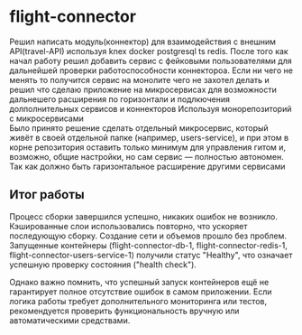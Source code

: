 # flight-connector

Решил написать модуль(коннектор) для  взаимодействия с внешним API(travel-API) используя knex docker postgresql ts redis. После того как начал работу решил добавить сервис с фейковыми пользователями для дальнейшей проверки работоспособности коннектороа. Если ни чего не менять то получится сервис на монолите чего не захотел делать и решил что сделаю приложение на микросервисах для возможности дальнешего расширения по горизонтали и подлкючения долполнительных сервисов и коннекторов  Используя монорепозиторий с микросервисами  
Было принято решение сделать отдельный микросервис, который живёт в своей отдельной папке (например, users-service), и при этом в корне репозитория оставить только минимум для управления гитом и, возможно, общие настройки, но сам сервис — полностью автономен. Так как должно быть гаризонтальное расширение другими сервисами


## Итог работы

Процесс сборки завершился успешно, никаких ошибок не возникло.
Кэшированные слои использовались повторно, что ускоряет последующую сборку.
Создание сети и объемов прошло без проблем.
Запущенные контейнеры (flight-connector-db-1, flight-connector-redis-1, flight-connector-users-service-1) получили статус "Healthy", что означает успешную проверку состояния ("health check").

Однако важно помнить, что успешный запуск контейнеров ещё не гарантирует полное отсутствие ошибок в самом приложении. Если логика работы требует дополнительного мониторинга или тестов, рекомендуется проверить функциональность вручную или автоматическими средствами.
